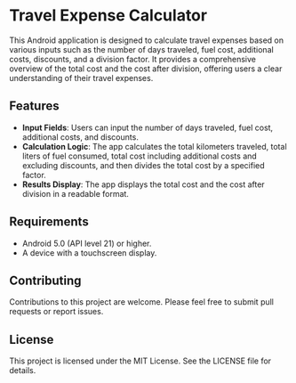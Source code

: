 # Travel Expense Calculator

This Android application is designed to calculate travel expenses based on various inputs such as the number of days traveled, fuel cost, additional costs, discounts, and a division factor. It provides a comprehensive overview of the total cost and the cost after division, offering users a clear understanding of their travel expenses.

## Features

- **Input Fields**: Users can input the number of days traveled, fuel cost, additional costs, and discounts.
- **Calculation Logic**: The app calculates the total kilometers traveled, total liters of fuel consumed, total cost including additional costs and excluding discounts, and then divides the total cost by a specified factor.
- **Results Display**: The app displays the total cost and the cost after division in a readable format.

## Requirements

- Android 5.0 (API level 21) or higher.
- A device with a touchscreen display.

## Contributing

Contributions to this project are welcome. Please feel free to submit pull requests or report issues.

## License

This project is licensed under the MIT License. See the LICENSE file for details.
